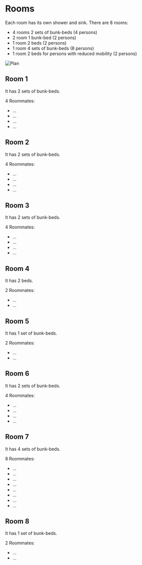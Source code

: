 # Rooms

Each room has its own shower and sink. There are 8 rooms:

* 4 rooms 2 sets of bunk-beds (4 persons)
* 2 room 1 bunk-bed (2 persons)
* 1 room 2 beds (2 persons)
* 1 room 4 sets of bunk-beds (8 persons)
* 1 room 2 beds for persons with reduced mobility (2 persons)

![Plan](http://www.ajtilff.be/images/visite/plans_en.png)

## Room 1

It has 2 sets of bunk-beds.

4 Roommates:

* ...
* ...
* ...
* ...

## Room 2

It has 2 sets of bunk-beds.

4 Roommates:

* ...
* ...
* ...
* ...

## Room 3

It has 2 sets of bunk-beds.

4 Roommates:

* ...
* ...
* ...
* ...

## Room 4

It has 2 beds.

2 Roommates:

* ...
* ...

## Room 5

It has 1 set of bunk-beds.

2 Roommates:

* ...
* ...

## Room 6

It has 2 sets of bunk-beds.

4 Roommates:

* ...
* ...
* ...
* ...

## Room 7

It has 4 sets of bunk-beds.

8 Roommates:

* ...
* ...
* ...
* ...
* ...
* ...
* ...
* ...

## Room 8

It has 1 set of bunk-beds.

2 Roommates:

* ...
* ...
